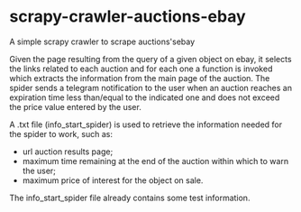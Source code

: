 # scrapy-crawler-auctions-ebay
A simple scrapy crawler to scrape auctions'sebay

Given the page resulting from the query of a given object on ebay, it selects the links related to each auction and for each one a function is invoked which 
extracts the information from the main page of the auction.  The spider sends a telegram notification to the user when an auction reaches an expiration time less 
than/equal to the indicated one and does not exceed the price value entered by the user.

A .txt file (info_start_spider) is used to retrieve the information needed for the spider to work, such as:
  - url auction results page;
  - maximum time remaining at the end of the auction within which to warn the user;
  - maximum price of interest for the object on sale.

The info_start_spider file already contains some test information.
